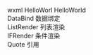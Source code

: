 wxml 
    HelloWorl HelloWorld   
    DataBind 数据绑定   
    ListRender 列表渲染   
    IFRender 条件渲染   
    Quote 引用   
